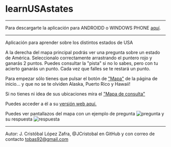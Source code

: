 # learnUSAstates

***

Para descargarte la aplicación para ANDROIDD o WINDOWS PHONE [aquí](https://build.phonegap.com/apps/1421143/share).


***

Aplicación para aprender sobre los distintos estados de USA

A la derecha del mapa principal podrás ver una pregunta sobre un estado de América. Seleccionalo correctamente arrastrando el puntero rojo y ganarás 2 puntos. Puedes consultar la "pista" si no lo sabes, pero con tu acierto ganarás un punto. Cada vez que falles se te restará un punto.

Para empezar sólo tienes que pulsar el botón de ["Mapa"](http://jcristobal.github.io/learnUSAstates/mapa.html) de la página de inicio... y que no se te olviden Alaska, Puerto Rico y Hawaii! 

Si no tienes ni idea de sus ubicaciones mira el ["Mapa de consulta"](http://jcristobal.github.io/learnUSAstates/mapa_simple.html)

Puedes acceder a él a su [versión web aquí.](http://jcristobal.github.io/learnUSAstates/index.html)

Puedes ver pantallazos del mapa con un ejemplo de pregunta ![pregunta](http://i.imgur.com/OXSNAvU.png) y su respuesta ![respuesta](http://i.imgur.com/fxRDnia.png)


***



Autor: J. Cristóbal López Zafra, @JCristobal en GitHub y con correo de contacto tobas92@gmail.com